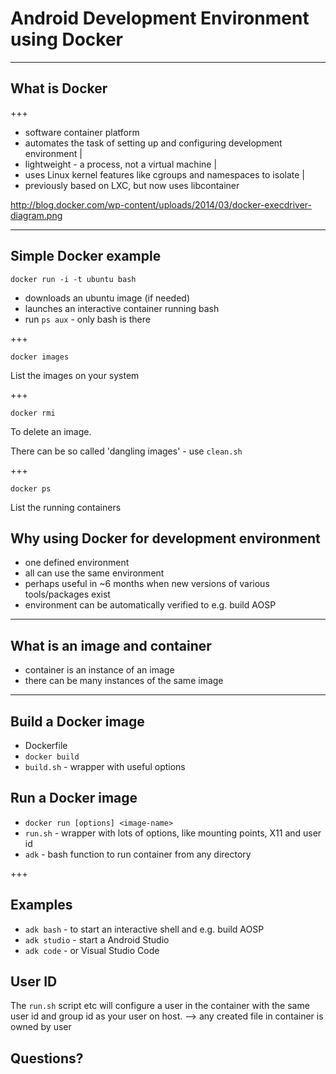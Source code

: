 # Android Development Environment using Docker

---

## What is Docker

+++

- software container platform
- automates the task of setting up and configuring development environment |
- lightweight - a process, not a virtual machine |
- uses Linux kernel features like cgroups and namespaces to isolate |
- previously based on LXC, but now uses libcontainer

http://blog.docker.com/wp-content/uploads/2014/03/docker-execdriver-diagram.png

---

## Simple Docker example

`docker run -i -t ubuntu bash`

- downloads an ubuntu image (if needed)
- launches an interactive container running bash
- run `ps aux` - only bash is there

+++

`docker images`

List the images on your system

+++

`docker rmi`

To delete an image.

There can be so called 'dangling images' - use `clean.sh`

+++

`docker ps`

List the running containers

## Why using Docker for development environment

- one defined environment
- all can use the same environment
- perhaps useful in ~6 months when new versions of various tools/packages exist
- environment can be automatically verified to e.g. build AOSP

---

## What is an image and container

- container is an instance of an image
- there can be many instances of the same image

---

## Build a Docker image

- Dockerfile
- `docker build`
- `build.sh` - wrapper with useful options

## Run a Docker image

- `docker run [options] <image-name>`
- `run.sh` - wrapper with lots of options, like mounting points, X11 and user id
- `adk` - bash function to run container from any directory

+++

## Examples

- `adk bash` - to start an interactive shell and e.g. build AOSP
- `adk studio` - start a Android Studio
- `adk code` - or Visual Studio Code

## User ID

The `run.sh` script etc will configure a user in the container with the same
user id and group id as your user on host.
--> any created file in container is owned by user



## Questions?

